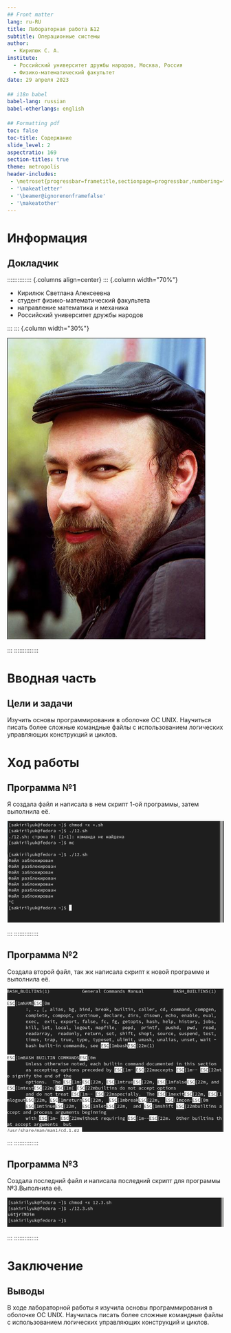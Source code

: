 ```yaml
---
## Front matter
lang: ru-RU
title: Лабораторная работа №12
subtitle: Операционные системы
author:
  - Кирилюк С. А.
institute:
  - Российский университет дружбы народов, Москва, Россия
  - Физико-математический факультет
date: 29 апреля 2023

## i18n babel
babel-lang: russian
babel-otherlangs: english

## Formatting pdf
toc: false
toc-title: Содержание
slide_level: 2
aspectratio: 169
section-titles: true
theme: metropolis
header-includes:
 - \metroset{progressbar=frametitle,sectionpage=progressbar,numbering=fraction}
 - '\makeatletter'
 - '\beamer@ignorenonframefalse'
 - '\makeatother'
---
```


# Информация

## Докладчик

:::::::::::::: {.columns align=center}
::: {.column width="70%"}

  * Кирилюк Светлана Алексеевна
  * студент физико-математический факультета
  * направление математика и механика
  * Российский университет дружбы народов

:::
::: {.column width="30%"}

![](./image/kulyabov.jpg)

:::
::::::::::::::

# Вводная часть

## Цели и задачи

Изучить основы программирования в оболочке ОС UNIX. Научиться писать
более сложные командные файлы с использованием логических управляющих
конструкций и циклов.

# Ход работы

## Программа №1

Я создала файл и написала в нем скрипт 1-ой программы, затем выполнила её.

![](./image/fig2.png)

:::
::::::::::::::

## Программа №2

Создала второй файл, так жк написала скрипт к новой программе и выполнила её.

![](./image/fig4.png)

:::
::::::::::::::

## Программа №3

Создала последний файл и написала последний скрипт для программы №3.Выполнила её.

![](./image/fig6.png)

:::
::::::::::::::

# Заключение

## Выводы

В ходе лабораторной работы я изучила основы программирования в оболочке
ОС UNIX. Научилась писать более сложные командные файлы с использованием
логических управляющих конструкций и циклов.
